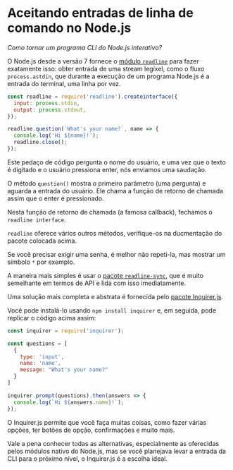 # Aceitando entradas de linha de comando no Node.js

*Como tornar um programa CLI do Node.js interativo?*

O Node.js desde a versão 7 fornece o [módulo `readline`](https://nodejs.org/api/readline.html) para fazer exatamente isso: obter entrada de uma stream legíxel, como o fluxo `process.astdin`, que durante a execução de um programa Node.js é a entrada do terminal, uma linha por vez.

```js
const readline = require('readline').createinterface({
  input: process.stdin,
  output: process.stdout,
});

readline.question(`What's your name?`, name => {
  console.log('Hi ${name}!');
  readline.close();
});
```

Este pedaço de código pergunta o nome do usuário, e uma vez que o texto é digitado e o usuário pressiona enter, nós enviamos uma saudação.

O método `question()` mostra o primeiro parâmetro (uma pergunta) e aguarda a entrada do usuário. Ele chama a função de retorno de chamada assim que o enter é pressionado.

Nesta função de retorno de chamada (a famosa callback), fechamos o `readline interface`.

`readline` oferece vários outros métodos, verifique-os na ducmentação do pacote colocada acima.

Se você precisar exigir uma senha, é melhor não repeti-la, mas mostrar um símbolo `*` por exemplo.

A maneira mais simples é usar o [pacote `readline-sync`](https://www.npmjs.com/package/readline-sync), que é muito semelhante em termos de API e lida com isso imediatamente.

Uma solução mais completa e abstrata é fornecida pelo [pacote Inquirer.js](https://github.com/SBoudrias/Inquirer.js).

Você pode instalá-lo usando `npm install inquirer` e, em seguida, pode replicar o código acima assim:

```js
const inquirer = require('inquirer');

const questions = [
  {
    type: 'input',
    name: 'name',
    message: "What's your name?"
  }
]

inquirer.prompt(questions).then(answers => {
  console.log(`Hi ${answers.name}!`);
});
```

O Inquirer.js permite que você faça muitas coisas, como fazer várias opções, ter botões de opção, confirmações e muito mais.

Vale a pena conhecer todas as alternativas, especialmente as oferecidas pelos módulos nativo do Node.js, mas se você planejava levar a entrada da CLI para o próximo nível, o Inquirer.js é a escolha ideal.
